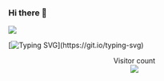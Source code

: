 ### Hi there 👋

<!--
**jodichris17/jodichris17** is a ✨ _special_ ✨ repository because its `README.md` (this file) appears on your GitHub profile.

Here are some ideas to get you started:

- 🔭 I’m currently working on ...
- 🌱 I’m currently learning ...
- 👯 I’m looking to collaborate on ...
- 🤔 I’m looking for help with ...
- 💬 Ask me about ...
- 📫 How to reach me: ...
- 😄 Pronouns: ...
- ⚡ Fun fact: ...
-->

![](https://media.giphy.com/media/IRQBDU7x2LZUQ/giphy.gif)

[![Typing SVG](https://readme-typing-svg.demolab.com?font=Fira+Code&pause=1000&color=19BF08&multiline=true&width=435&lines=LIFE+IS+LIKE+BEING+RAPED%2C+WHETHER;YOU+LIKE+IT+OR+NOT+JUST+ENJOY+IT.)](https://git.io/typing-svg)

<p align="center"> 
  Visitor count<br>
  <img src="https://profile-counter.glitch.me/insolitum/count.svg" />
</p>
